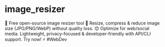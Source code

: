 # image_resizer
🚀 Free open-source image resizer tool 📸 Resize, compress &amp; reduce image size (JPG/PNG/WebP) without quality loss. 😊 Optimize for web/social media. Lightweight, privacy-focused &amp; developer-friendly with API/CLI support. Try now! ⚡ #WebDev

